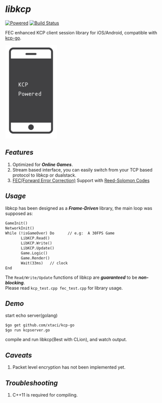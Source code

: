 # ***libkcp***

[![Powered][1]][2] [![Build Status][3]][4]

[1]: https://img.shields.io/badge/KCP-Powered-blue.svg
[2]: https://github.com/skywind3000/kcp
[3]: https://travis-ci.org/xtaci/libkcp.svg?branch=master
[4]: https://travis-ci.org/xtaci/libkcp
FEC enhanced KCP client session library for iOS/Android, compatible with [kcp-go](https://github.com/xtaci/kcp-go).    

<img src="logo.png" alt="libkcp" height="300px" />

## ***Features***
1. Optimized for ***Online Games***.
1. Stream based interface, you can easily switch from your TCP based protocol to libkcp or dualstack.
1. [FEC(Forward Error Correction)](https://en.wikipedia.org/wiki/Forward_error_correction) Support with [Reed-Solomon Codes](https://en.wikipedia.org/wiki/Reed%E2%80%93Solomon_error_correction)

## ***Usage***
libkcp has been designed as a ***Frame-Driven*** library, the main loop was supposed as:       
```
GameInit()
NetworkInit()
While (!isGameOver) Do      // e.g:  A 30FPS Game
       LibKCP.Read()
       LibKCP.Write()
       LibKCP.Update()
       Game.Logic()
       Game.Render()
       Wait(33ms)   // clock
End
```

The ```Read/Write/Update``` functions of libkcp are ***guaranteed*** to be ***non-blocking***.       
Please read ```kcp_test.cpp fec_test.cpp``` for library usage.        

## ***Demo***
start echo server(golang)       
```
$go get github.com/xtaci/kcp-go
$go run kcpserver.go
```   
compile and run libkcp(Best with CLion), and watch output.      

## ***Caveats***
1. Packet level encryption has not been implemented yet.
   
## ***Troubleshooting***
1. C++11 is required for compiling.
